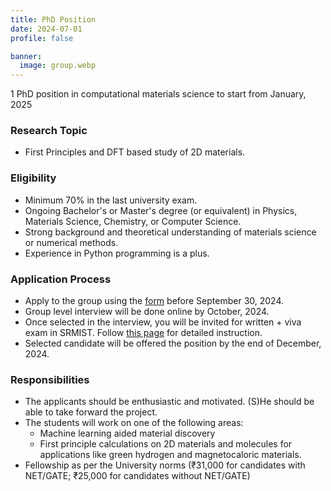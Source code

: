```yaml
---
title: PhD Position
date: 2024-07-01
profile: false

banner:
  image: group.webp
---
```

1 PhD position in computational materials science to start from January, 2025
<!--more-->
### Research Topic
- First Principles and DFT based study of 2D materials.

### Eligibility
- Minimum 70% in the last university exam.
- Ongoing Bachelor's or Master's degree (or equivalent) in Physics, Materials Science, Chemistry, or Computer Science.
- Strong background and theoretical understanding of materials science or numerical methods.
- Experience in Python programming is a plus.

### Application Process
- Apply to the group using the [form](https://forms.gle/8pKkCSKB65SwgHdB6) before September 30,
    2024.
- Group level interview will be done online by October, 2024.
- Once selected in the interview, you will be invited for written + viva exam in SRMIST. Follow [this page](https://admissions.srmist.edu.in/srmistonline/phdapplication) for detailed instruction.
- Selected candidate will be offered the position by the end of December, 2024.
### Responsibilities
- The applicants should be enthusiastic and motivated. (S)He should be able to take forward the project.
- The students will work on one of the following areas:
    - Machine learning aided material discovery
    - First principle calculations on 2D materials and molecules for applications like green hydrogen and magnetocaloric materials.
- Fellowship as per the University norms (₹31,000 for candidates with NET/GATE; ₹25,000 for candidates
    without NET/GATE)
